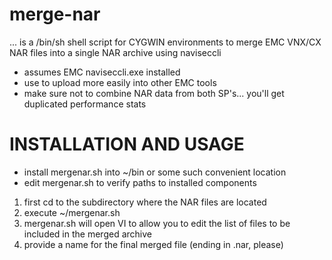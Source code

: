 merge-nar
=========

... is a /bin/sh shell script for CYGWIN environments to merge EMC VNX/CX NAR files into a single NAR archive using naviseccli

* assumes EMC naviseccli.exe installed 
* use to upload more easily into other EMC tools
* make sure not to combine NAR data from both SP's... you'll get duplicated performance stats

INSTALLATION AND USAGE
======================

* install mergenar.sh into ~/bin or some such convenient location
* edit mergenar.sh to verify paths to installed components

1. first cd to the subdirectory where the NAR files are located
2. execute ~/mergenar.sh
3. mergenar.sh will open VI to allow you to edit the list of files to be included in the merged archive
4. provide a name for the final merged file (ending in .nar, please)


